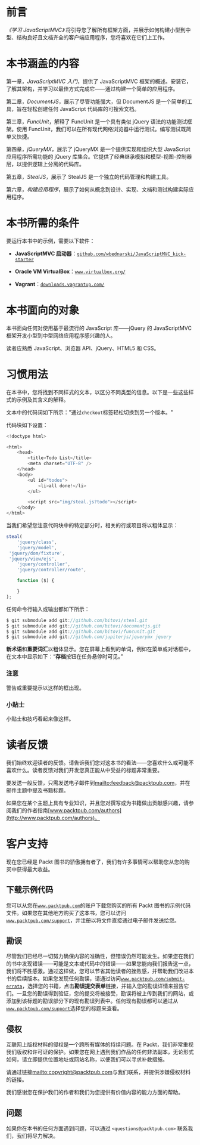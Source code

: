 # 前言

*《学习 JavaScriptMVC》* 将引导您了解所有框架方面，并展示如何构建小型到中型、结构良好且文档齐全的客户端应用程序，您将喜欢在它们上工作。

# 本书涵盖的内容

第一章，*JavaScriptMVC 入门*，提供了 JavaScriptMVC 框架的概述。安装它，了解其架构，并学习以最佳方式完成它——通过构建一个简单的应用程序。

第二章，*DocumentJS*，展示了尽管功能强大，但 DocumentJS 是一个简单的工具，旨在轻松创建任何 JavaScript 代码库的可搜索文档。

第三章，*FuncUnit*，解释了 FuncUnit 是一个具有类似 jQuery 语法的功能测试框架。使用 FuncUnit，我们可以在所有现代网络浏览器中运行测试。编写测试既简单又快捷。

第四章，*jQueryMX*，展示了 jQueryMX 是一个提供实现和组织大型 JavaScript 应用程序所需功能的 jQuery 库集合。它提供了经典继承模拟和模型-视图-控制器层，以提供逻辑上分离的代码库。

第五章，*StealJS*，展示了 StealJS 是一个独立的代码管理和构建工具。

第六章，*构建应用程序*，展示了如何从概念到设计、实现、文档和测试构建实际应用程序。

# 本书所需的条件

要运行本书中的示例，需要以下软件：

+   **JavaScriptMVC 启动器**：[`github.com/wbednarski/JavaScriptMVC_kick-starter`](https://github.com/wbednarski/JavaScriptMVC_kick-starter)

+   **Oracle VM VirtualBox**：[`www.virtualbox.org/`](https://www.virtualbox.org/)

+   **Vagrant**：[`downloads.vagrantup.com/`](http://downloads.vagrantup.com/)

# 本书面向的对象

本书面向任何对使用基于最流行的 JavaScript 库——jQuery 的 JavaScriptMVC 框架开发小型到中型网络应用程序感兴趣的人。

读者应熟悉 JavaScript、浏览器 API、jQuery、HTML5 和 CSS。

# 习惯用法

在本书中，您将找到不同样式的文本，以区分不同类型的信息。以下是一些这些样式的示例及其含义的解释。

文本中的代码词如下所示："通过`checkout`标签轻松切换到另一个版本。"

代码块如下设置：

```js
<!doctype html>

<html>
    <head>
        <title>Todo List</title>
        <meta charset="UTF-8" />
    </head>
    <body>
        <ul id="todos">
            <li>all done!</li>
        </ul>

        <script src="img/steal.js?todo"></script>
    </body>
</html>
```

当我们希望您注意代码块中的特定部分时，相关的行或项目将以粗体显示：

```js
steal(
    'jquery/class',
    'jquery/model',
 'jquery/dom/fixture',
 'jquery/view/ejs',
    'jquery/controller',
    'jquery/controller/route',

    function ($) {

    }
);
```

任何命令行输入或输出都如下所示：

```js
$ git submodule add git://github.com/bitovi/steal.git
$ git submodule add git://github.com/bitovi/documentjs.git
$ git submodule add git://github.com/bitovi/funcunit.git
$ git submodule add git://github.com/jupiterjs/jquerymx jquery

```

**新术语**和**重要词汇**以粗体显示。您在屏幕上看到的单词，例如在菜单或对话框中，在文本中显示如下：“**存档**按钮在任务悬停时可见。”

### 注意

警告或重要提示以这样的框出现。

### 小贴士

小贴士和技巧看起来像这样。

# 读者反馈

我们始终欢迎读者的反馈。请告诉我们您对这本书的看法——您喜欢什么或可能不喜欢什么。读者反馈对我们开发您真正能从中受益的标题非常重要。

要发送一般反馈，只需发送电子邮件到<mailto:feedback@packtpub.com>，并在邮件主题中提及书籍标题。

如果您在某个主题上具有专业知识，并且您对撰写或为书籍做出贡献感兴趣，请参阅我们的作者指南[www.packtpub.com/authors](http://www.packtpub.com/authors)。

# 客户支持

现在您已经是 Packt 图书的骄傲拥有者了，我们有许多事情可以帮助您从您的购买中获得最大收益。

## 下载示例代码

您可以从您在[`www.packtpub.com`](http://www.packtpub.com)的账户下载您购买的所有 Packt 图书的示例代码文件。如果您在其他地方购买了这本书，您可以访问[`www.packtpub.com/support`](http://www.packtpub.com/support)，并注册以将文件直接通过电子邮件发送给您。

## 勘误

尽管我们已经尽一切努力确保内容的准确性，但错误仍然可能发生。如果您在我们的书中发现错误——可能是文本或代码中的错误——如果您能向我们报告这一点，我们将不胜感激。通过这样做，您可以节省其他读者的挫败感，并帮助我们改进本书的后续版本。如果您发现任何勘误，请通过访问[`www.packtpub.com/submit-errata`](http://www.packtpub.com/submit-errata)，选择您的书籍，点击**勘误提交表单**链接，并输入您的勘误详情来报告它们。一旦您的勘误得到验证，您的提交将被接受，勘误将被上传到我们的网站，或添加到该标题的勘误部分下的现有勘误列表中。任何现有勘误都可以通过从[`www.packtpub.com/support`](http://www.packtpub.com/support)选择您的标题来查看。

## 侵权

互联网上版权材料的侵权是一个跨所有媒体的持续问题。在 Packt，我们非常重视我们版权和许可证的保护。如果您在网上遇到我们作品的任何非法副本，无论形式如何，请立即提供位置地址或网站名称，以便我们可以寻求补救措施。

请通过链接<mailto:copyright@packtpub.com>与我们联系，并提供涉嫌侵权材料的链接。

我们感谢您在保护我们的作者和我们为您提供有价值内容的能力方面的帮助。

## 问题

如果你在本书的任何方面遇到问题，可以通过 `<questions@packtpub.com>` 联系我们，我们将尽力解决。
